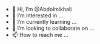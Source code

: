 - 👋 Hi, I’m @Abdolmikhali
- 👀 I’m interested in ...
- 🌱 I’m currently learning ...
- 💞️ I’m looking to collaborate on ...
- 📫 How to reach me ...

<!---
Abdolmikhali/Abdolmikhali is a ✨ special ✨ repository because its `README.md` (this file) appears on your GitHub profile.
You can click the Preview link to take a look at your changes.
--->
